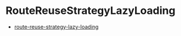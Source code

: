 # RouteReuseStrategyLazyLoading

* [route-reuse-strategy-lazy-loading](./route-reuse-strategy-lazy-loading)

